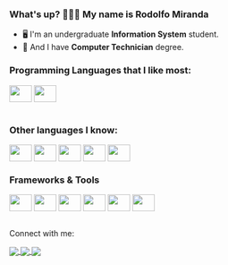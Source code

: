 <h3>What's up? 🙋🏻‍♂️ My name is Rodolfo Miranda</h3>

- 🖥️ I'm an undergraduate **Information System** student.
- 🔌 And I have **Computer Technician** degree.

<h3>Programming Languages that I like most:</h3>
<div>
 <div>
  <img align="center" height="30" width="40" src="https://cdn.jsdelivr.net/gh/devicons/devicon/icons/java/java-original.svg" />
  <img align="center" height="30" width="40" src="https://cdn.jsdelivr.net/gh/devicons/devicon@latest/icons/typescript/typescript-original.svg" />
 </div>
 <br>
 <h3>Other languages I know:</h3>
 <div>
  <img align="center" height="30" width="40" src="https://cdn.jsdelivr.net/gh/devicons/devicon/icons/csharp/csharp-original.svg" />
  <img align="center" height="30" width="40" src="https://cdn.jsdelivr.net/gh/devicons/devicon/icons/javascript/javascript-original.svg" />
  <img align="center" height="30" width="40" src="https://cdn.jsdelivr.net/gh/devicons/devicon@latest/icons/python/python-original.svg" />
  <img align="center" height="30" width="40" src="https://cdn.jsdelivr.net/gh/devicons/devicon/icons/html5/html5-plain.svg" />
  <img align="center" height="30" width="40" src="https://cdn.jsdelivr.net/gh/devicons/devicon/icons/css3/css3-plain.svg" />
 </div>
 <h3>Frameworks & Tools</h3>
 <div>
  <img align="center" height="30" width="40" src="https://cdn.jsdelivr.net/gh/devicons/devicon@latest/icons/spring/spring-original.svg" />
  <img align="center" height="30" width="40" src="https://cdn.jsdelivr.net/gh/devicons/devicon@latest/icons/nestjs/nestjs-original.svg" />
  <img align="center" height="30" width="40" src="https://cdn.jsdelivr.net/gh/devicons/devicon@latest/icons/postman/postman-original.svg" />
  <img align="center" height="30" width="40" src="https://cdn.jsdelivr.net/gh/devicons/devicon@latest/icons/unity/unity-original.svg" />
  <img align="center" height="30" width="40" src="https://cdn.jsdelivr.net/gh/devicons/devicon@latest/icons/mysql/mysql-original.svg" />
  <img align="center" height="30" width="40" src="https://cdn.jsdelivr.net/gh/devicons/devicon@latest/icons/postgresql/postgresql-plain.svg" />
 </div>
 <br>
 <p>Connect with me: </p>
 <a href = "https://instragram.com/rodolfo.mrnd" target = "_blank">
  <img align = "center" src = "https://img.shields.io/badge/Instagram-E4405F?style=for-the-badge&logo=instagram&logoColor=white" />
 </a>
 <a href = "https://www.linkedin.com/in/rodolfo-oliveira-miranda-8971a6265/" target = "_blank">
  <img align = "center" src = "https://img.shields.io/badge/LinkedIn-0077B5?style=for-the-badge&logo=linkedin&logoColor=white" />
 </a>
 <a href = "mailto:rodolfomiranda.work@gmail.com" target = "_blank">
  <img align = "center" src = "https://img.shields.io/badge/gmail-F14336?style=for-the-badge&logo=gmail&logoColor=white" />
 </a>
</div>

